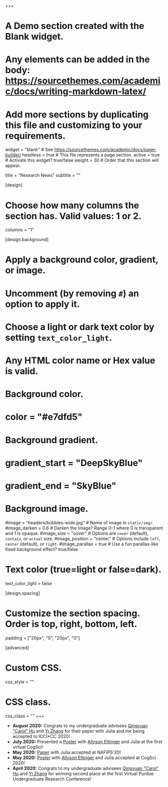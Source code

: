 +++
# A Demo section created with the Blank widget.
# Any elements can be added in the body: https://sourcethemes.com/academic/docs/writing-markdown-latex/
# Add more sections by duplicating this file and customizing to your requirements.

widget = "blank"  # See https://sourcethemes.com/academic/docs/page-builder/
headless = true  # This file represents a page section.
active = true  # Activate this widget? true/false
weight = 30  # Order that this section will appear.

title = "Research News"
subtitle = ""

[design]
  # Choose how many columns the section has. Valid values: 1 or 2.
  columns = "1"

[design.background]
  # Apply a background color, gradient, or image.
  #   Uncomment (by removing `#`) an option to apply it.
  #   Choose a light or dark text color by setting `text_color_light`.
  #   Any HTML color name or Hex value is valid.

  # Background color.
  # color = "#e7dfd5"
  
  # Background gradient.
   # gradient_start = "DeepSkyBlue"
   # gradient_end = "SkyBlue"
  
  # Background image.
  #image = "headers/bubbles-wide.jpg"  # Name of image in `static/img/`.
  #image_darken = 0.6  # Darken the image? Range 0-1 where 0 is transparent and 1 is opaque.
  #image_size = "cover"  #  Options are `cover` (default), `contain`, or `actual` size.
  #image_position = "center"  # Options include `left`, `center` (default), or `right`.
  #image_parallax = true  # Use a fun parallax-like fixed background effect? true/false

  # Text color (true=light or false=dark).
  text_color_light = false

[design.spacing]
  # Customize the section spacing. Order is top, right, bottom, left.
  padding = ["20px", "0", "20px", "0"]

[advanced]
 # Custom CSS. 
 css_style = ""
 
 # CSS class.
 css_class = ""
+++
- **August 2020:** Congrats to my undergraduate advisees [Qingyuan "Carol" Hu](https://www.linkedin.com/in/qingyuan-carol-hu-a60211136/) and [Yi Zhang](https://www.linkedin.com/in/yi-z3050/) for their paper with Julia and me being accepted to ICCI*CC 2020!
- **July 2020:** Presented a [Poster](publication/bert-priming) with [Allyson Ettinger](https://aetting.github.io/) and Julia at the first virtual CogSci!
- **May 2020:** [Paper](publication/nafips20/) with Julia accepted at NAFIPS'20!
- **May 2020:** [Poster](publication/bertpriming) with [Allyson Ettinger](https://aetting.github.io/) and Julia accepted at CogSci 2020!
- **April 2020:** Congrats to my undergraduate advisees [Qingyuan "Carol" Hu](https://www.linkedin.com/in/qingyuan-carol-hu-a60211136/) and [Yi Zhang](https://www.linkedin.com/in/yi-z3050/) for winning second place at the first Virtual Purdue Undergraduate Research Conference!